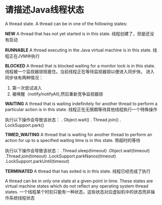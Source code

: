 
# 请描述Java线程状态

A thread state. A thread can be in one of the following states:

**NEW**
A thread that has not yet started is in this state.
线程创建了，但是还没有启动

**RUNNABLE**
A thread executing in the Java virtual machine is in this state.
线程正在JVM中执行

**BLOCKED**
A thread that is blocked waiting for a monitor lock is in this state.
线程被一个监视器锁阻塞住。当前线程正在等待监视器锁以便进入同步快。
进入同步块有两种情况：
1. 第一次尝试进入
2. 被唤醒（notify/notifyAll),然后重新竞争监视器锁

**WAITING**
A thread that is waiting indefinitely for another thread to perform a particular action is in this state.
线程正在无限期等待其他线程执行一个特殊操作

执行以下操作会导致该状态：
. Object.wait()
. Thread.join()
. LockSupport.park()

**TIMED_WAITING**
A thread that is waiting for another thread to perform an action for up to a specified waiting time is in this state.
带超时的等待

执行以下操作会导致该状态：
.Thread.sleep(timeout)
.Object.wait(timeout)
.Thread.join(timeout)
.LockSupport.parkNanos(timeout)
.LockSupport.parkUntil(timeout)

**TERMINATED**
A thread that has exited is in this state.
线程已经完成了执行

A thread can be in only one state at a given point in time. These states are virtual machine states which do not reflect any operating system thread states.
一个线程某个时刻只能有一种状态，这些状态对应虚拟机中的状态而非操作系统线程状态

